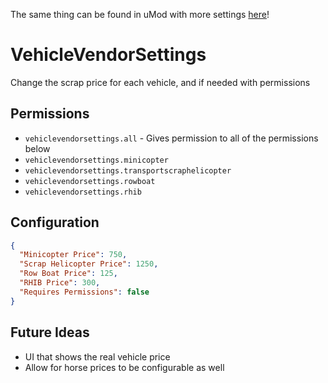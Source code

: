 The same thing can be found in uMod with more settings [here](https://umod.org/plugins/vehicle-vendor-options)!

# VehicleVendorSettings
Change the scrap price for each vehicle, and if needed with permissions

## Permissions
*  ``vehiclevendorsettings.all`` - Gives permission to all of the permissions below
*  ``vehiclevendorsettings.minicopter``
*  ``vehiclevendorsettings.transportscraphelicopter``
* ``vehiclevendorsettings.rowboat``
* ``vehiclevendorsettings.rhib``
## Configuration

``` json
{
  "Minicopter Price": 750,
  "Scrap Helicopter Price": 1250,
  "Row Boat Price": 125,
  "RHIB Price": 300,
  "Requires Permissions": false
}
```

## Future Ideas

* UI that shows the real vehicle price
* Allow for horse prices to be configurable as well
